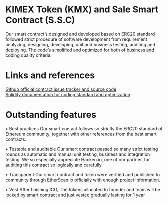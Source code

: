 <h1>KIMEX Token (KMX) and Sale Smart Contract (S.S.C)</h1>
Our smart contract’s designed and developed based on ERC20 standard followed strict procedure of software development from requirement analyzing, designing, developing, unit and business testing, auditing and deploying. The code’s simplified and optimized for both of business and coding quality criteria.

<h1>Links and references</h1>
<a href="https://github.com/kimexofficial/token/blob/master/KIMEX.sol" target="_blank">Github official contract issue tracker and source code</a> <br/>
<a href="https://ico.readthedocs.io/en/latest/" target="_blank">Solidity documentation for coding standard and optimization</a>

<h1>Outstanding features</h1>
•	Best practices
Our smart contact follows so strictly the ERC20 standard of Ethereum community, together with other references from the best smart contracts.

•	Testable and auditable
Our smart contract passed so many strict testing rounds as automatic and manual unit testing, business and integration testing. We so especially appreciate Hacken.io, one of our partner, for auditing this contract so logically and carefully.

•	Transparent
Our smart contract and token were verified and published to community through EtherScan.io officially with enough project information.

• Vest
After finishing ICO, The tokens allocated to founder and team will be locked by smart contract and just vested gradually lasting for 1 year
